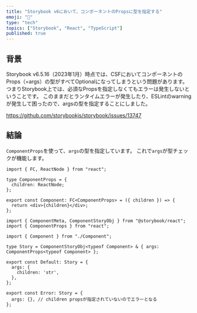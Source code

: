 ```yaml
---
title: "Storybook v6において、コンポーネントのPropsに型を指定する"
emoji: "📌"
type: "tech"
topics: ["Storybook", "React", "TypeScript"]
published: true
---
```

## 背景

Storybook v6.5.16（2023年1月）時点では、CSFにおいてコンポーネントのProps（=args）の型がすべてOptionalになってしまうという問題があります。
つまりStorybook上では、必須なPropsを指定しなくてもエラーは発生しないということです。
このままだとランタイムエラーが発生したり、ESLintのwarningが発生して困ったので、argsの型を指定することにしました。

https://github.com/storybookjs/storybook/issues/13747

## 結論

`ComponentProps`を使って、`args`の型を指定しています。
これで`args`が型チェックが機能します。

```tsx:Component.tsx
import { FC, ReactNode } from "react";

type ComponentProps = {
  children: ReactNode;
};

export const Component: FC<ComponentProps> = ({ children }) => {
  return <div>{children}</div>;
};
```

```tsx:Component.stories.tsx
import { ComponentMeta, ComponentStoryObj } from "@storybook/react";
import { ComponentProps } from "react";

import { Component } from "./Component";

type Story = ComponentStoryObj<typeof Component> & { args: ComponentProps<typeof Component> };

export const Default: Story = {
  args: {
    children: 'str',
  },
};

export const Error: Story = {
  args: {}, // children propsが指定されていないのでエラーとなる
};
```